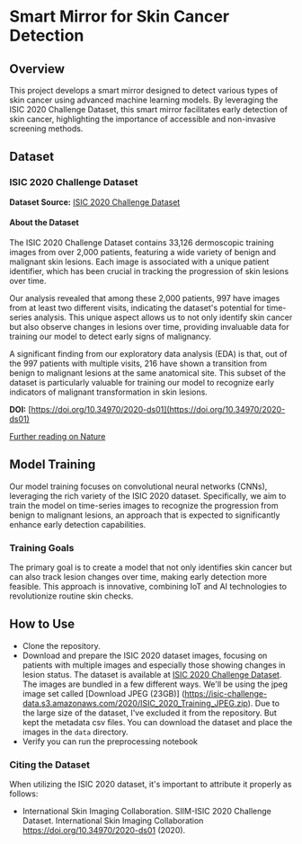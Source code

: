 # Smart Mirror for Skin Cancer Detection

## Overview

This project develops a smart mirror designed to detect various types of skin cancer using advanced machine learning models. By leveraging the ISIC 2020 Challenge Dataset, this smart mirror facilitates early detection of skin cancer, highlighting the importance of accessible and non-invasive screening methods.

## Dataset

### ISIC 2020 Challenge Dataset

**Dataset Source:** [ISIC 2020 Challenge Dataset](https://challenge2020.isic-archive.com)

#### About the Dataset

The ISIC 2020 Challenge Dataset contains 33,126 dermoscopic training images from over 2,000 patients, featuring a wide variety of benign and malignant skin lesions. Each image is associated with a unique patient identifier, which has been crucial in tracking the progression of skin lesions over time.

Our analysis revealed that among these 2,000 patients, 997 have images from at least two different visits, indicating the dataset's potential for time-series analysis. This unique aspect allows us to not only identify skin cancer but also observe changes in lesions over time, providing invaluable data for training our model to detect early signs of malignancy.

A significant finding from our exploratory data analysis (EDA) is that, out of the 997 patients with multiple visits, 216 have shown a transition from benign to malignant lesions at the same anatomical site. This subset of the dataset is particularly valuable for training our model to recognize early indicators of malignant transformation in skin lesions.

**DOI:** [https://doi.org/10.34970/2020-ds01](https://doi.org/10.34970/2020-ds01)

[Further reading on Nature](https://www.nature.com/articles/s41597-021-00815-z)

## Model Training

Our model training focuses on convolutional neural networks (CNNs), leveraging the rich variety of the ISIC 2020 dataset. Specifically, we aim to train the model on time-series images to recognize the progression from benign to malignant lesions, an approach that is expected to significantly enhance early detection capabilities.

### Training Goals

The primary goal is to create a model that not only identifies skin cancer but can also track lesion changes over time, making early detection more feasible. This approach is innovative, combining IoT and AI technologies to revolutionize routine skin checks.

## How to Use

- Clone the repository.
- Download and prepare the ISIC 2020 dataset images, focusing on patients with multiple images and especially those showing changes in lesion status. The dataset is available at [ISIC 2020 Challenge Dataset](https://challenge2020.isic-archive.com). The images are bundled in a few different ways. We'll be using the jpeg image set called [Download JPEG (23GB)] (https://isic-challenge-data.s3.amazonaws.com/2020/ISIC_2020_Training_JPEG.zip). Due to the large size of the dataset, I've excluded it from the repository. But kept the metadata csv files. You can download the dataset and place the images in the `data` directory.
- Verify you can run the preprocessing notebook

### Citing the Dataset

When utilizing the ISIC 2020 dataset, it's important to attribute it properly as follows:
- International Skin Imaging Collaboration. SIIM-ISIC 2020 Challenge Dataset. International Skin Imaging Collaboration https://doi.org/10.34970/2020-ds01 (2020).
